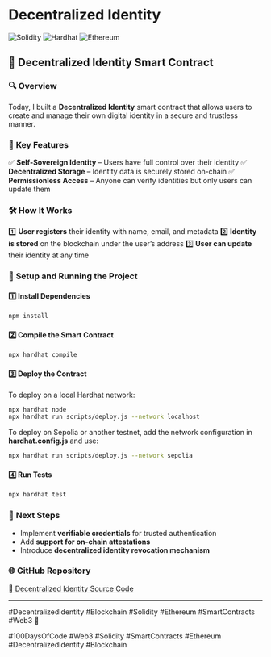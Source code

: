 # Decentralized Identity

![Solidity](https://img.shields.io/badge/Solidity-^0.8.20-blue)
![Hardhat](https://img.shields.io/badge/Hardhat-%E2%9C%94-yellow)
![Ethereum](https://img.shields.io/badge/Ethereum-Smart%20Contracts-green)

## 📅 **Decentralized Identity Smart Contract**

### 🔍 **Overview**
Today, I built a **Decentralized Identity** smart contract that allows users to create and manage their own digital identity in a secure and trustless manner.

### 📜 **Key Features**
✅ **Self-Sovereign Identity** – Users have full control over their identity
✅ **Decentralized Storage** – Identity data is securely stored on-chain
✅ **Permissionless Access** – Anyone can verify identities but only users can update them

### 🛠️ **How It Works**
1️⃣ **User registers** their identity with name, email, and metadata
2️⃣ **Identity is stored** on the blockchain under the user’s address
3️⃣ **User can update** their identity at any time

### 🚀 **Setup and Running the Project**
#### **1️⃣ Install Dependencies**
```sh
npm install
```

#### **2️⃣ Compile the Smart Contract**
```sh
npx hardhat compile
```

#### **3️⃣ Deploy the Contract**
To deploy on a local Hardhat network:
```sh
npx hardhat node  
npx hardhat run scripts/deploy.js --network localhost
```
To deploy on Sepolia or another testnet, add the network configuration in **hardhat.config.js** and use:
```sh
npx hardhat run scripts/deploy.js --network sepolia
```

#### **4️⃣ Run Tests**
```sh
npx hardhat test
```

### 🔗 **Next Steps**
- Implement **verifiable credentials** for trusted authentication
- Add **support for on-chain attestations**
- Introduce **decentralized identity revocation mechanism**

### 🌐 **GitHub Repository**
[🔗 Decentralized Identity Source Code](https://github.com/your-repository-link)

---
#DecentralizedIdentity #Blockchain #Solidity #Ethereum #SmartContracts #Web3 🚀


#100DaysOfCode #Web3 #Solidity #SmartContracts #Ethereum #DecentralizedIdentity #Blockchain